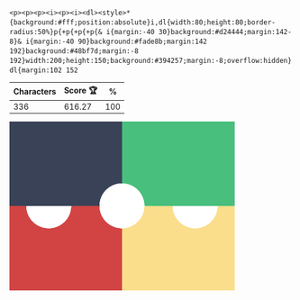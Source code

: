 `<p><p><p><i><p><i><dl><style>*{background:#fff;position:absolute}i,dl{width:80;height:80;border-radius:50%}p{+p{+p{+p{& i{margin:-40 30}background:#d24444;margin:142-8}& i{margin:-40 90}background:#fade8b;margin:142 192}background:#48bf7d;margin:-8 192}width:200;height:150;background:#394257;margin:-8;overflow:hidden}dl{margin:102 152`

| Characters | Score 🏆 | %   |
| ---------- | -------- | --- |
| 336        | 616.27   | 100 |

![](/2025/Jun2025/29/20250629.png)
